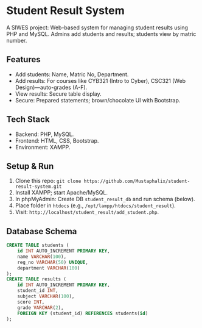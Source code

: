 # Student Result System

A SIWES project: Web-based system for managing student results using PHP and MySQL. Admins add students and results; students view by matric number.

## Features
- Add students: Name, Matric No, Department.
- Add results: For courses like CYB321 (Intro to Cyber), CSC321 (Web Design)—auto-grades (A-F).
- View results: Secure table display.
- Secure: Prepared statements; brown/chocolate UI with Bootstrap.

## Tech Stack
- Backend: PHP, MySQL.
- Frontend: HTML, CSS, Bootstrap.
- Environment: XAMPP.

## Setup & Run
1. Clone this repo: `git clone https://github.com/Mustaphalix/student-result-system.git`
2. Install XAMPP; start Apache/MySQL.
3. In phpMyAdmin: Create DB `student_result_db` and run schema (below).
4. Place folder in `htdocs` (e.g., `/opt/lampp/htdocs/student_result`).
5. Visit: `http://localhost/student_result/add_student.php`.

## Database Schema
```sql
CREATE TABLE students (
    id INT AUTO_INCREMENT PRIMARY KEY,
    name VARCHAR(100),
    reg_no VARCHAR(50) UNIQUE,
    department VARCHAR(100)
);
CREATE TABLE results (
    id INT AUTO_INCREMENT PRIMARY KEY,
    student_id INT,
    subject VARCHAR(100),
    score INT,
    grade VARCHAR(2),
    FOREIGN KEY (student_id) REFERENCES students(id)
);

